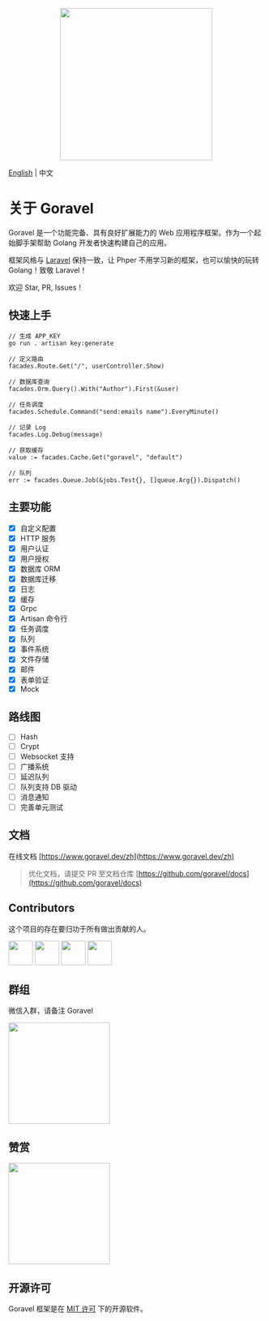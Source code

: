 <p align="center"><img src="https://www.goravel.dev/logo.png" width="300"></p>

[English](./README.md) | 中文

# 关于 Goravel

Goravel 是一个功能完备、具有良好扩展能力的 Web 应用程序框架。作为一个起始脚手架帮助 Golang 开发者快速构建自己的应用。

框架风格与 [Laravel](https://github.com/laravel/laravel) 保持一致，让 Phper 不用学习新的框架，也可以愉快的玩转 Golang！致敬
Laravel！

欢迎 Star, PR, Issues！

## 快速上手

```
// 生成 APP_KEY
go run . artisan key:generate

// 定义路由
facades.Route.Get("/", userController.Show)

// 数据库查询
facades.Orm.Query().With("Author").First(&user)

// 任务调度
facades.Schedule.Command("send:emails name").EveryMinute()

// 记录 Log
facades.Log.Debug(message)

// 获取缓存
value := facades.Cache.Get("goravel", "default")

// 队列
err := facades.Queue.Job(&jobs.Test{}, []queue.Arg{}).Dispatch()
```

## 主要功能

- [x] 自定义配置
- [x] HTTP 服务
- [x] 用户认证
- [x] 用户授权
- [x] 数据库 ORM
- [x] 数据库迁移
- [x] 日志
- [x] 缓存
- [x] Grpc
- [x] Artisan 命令行
- [x] 任务调度
- [x] 队列
- [x] 事件系统
- [x] 文件存储
- [x] 邮件
- [x] 表单验证
- [x] Mock

## 路线图

- [ ] Hash
- [ ] Crypt
- [ ] Websocket 支持
- [ ] 广播系统
- [ ] 延迟队列
- [ ] 队列支持 DB 驱动
- [ ] 消息通知
- [ ] 完善单元测试

## 文档

在线文档 [https://www.goravel.dev/zh](https://www.goravel.dev/zh)

> 优化文档，请提交 PR 至文档仓库 [https://github.com/goravel/docs](https://github.com/goravel/docs)

## Contributors

这个项目的存在要归功于所有做出贡献的人。

<a href="https://github.com/hwbrzzl" target="_blank"><img src="https://avatars.githubusercontent.com/u/24771476?v=4" width="48" height="48"></a>
<a href="https://github.com/merouanekhalili" target="_blank"><img src="https://avatars.githubusercontent.com/u/1122628?v=4" width="48" height="48"></a>
<a href="https://github.com/hongyukeji" target="_blank"><img src="https://avatars.githubusercontent.com/u/23145983?v=4" width="48" height="48"></a>
<a href="https://github.com/DevHaoZi" target="_blank"><img src="https://avatars.githubusercontent.com/u/115467771?v=4" width="48" height="48"></a>

## 群组

微信入群，请备注 Goravel

<p align="left"><img src="https://www.goravel.dev/wechat.jpg" width="200"></p>

## 赞赏

<p align="left"><img src="https://www.goravel.dev/reward.jpg" width="200"></p>

## 开源许可

Goravel 框架是在 [MIT 许可](https://opensource.org/licenses/MIT) 下的开源软件。
